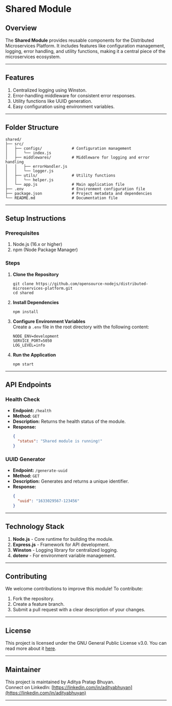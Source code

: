 

# Shared Module

## Overview
The **Shared Module** provides reusable components for the Distributed Microservices Platform. It includes features like configuration management, logging, error handling, and utility functions, making it a central piece of the microservices ecosystem.

---

## Features
1. Centralized logging using Winston.
2. Error-handling middleware for consistent error responses.
3. Utility functions like UUID generation.
4. Easy configuration using environment variables.

---

## Folder Structure
```
shared/
├── src/
│   ├── configs/             # Configuration management
│   │   └── index.js
│   ├── middlewares/         # Middleware for logging and error handling
│   │   ├── errorHandler.js
│   │   └── logger.js
│   ├── utils/               # Utility functions
│   │   └── helper.js
│   └── app.js               # Main application file
├── .env                     # Environment configuration file
├── package.json             # Project metadata and dependencies
└── README.md                # Documentation file
```

---

## Setup Instructions

### Prerequisites
1. Node.js (16.x or higher)
2. npm (Node Package Manager)

### Steps
1. **Clone the Repository**  
   ```
   git clone https://github.com/opensource-nodejs/distributed-microservices-platform.git
   cd shared
   ```

2. **Install Dependencies**  
   ```
   npm install
   ```

3. **Configure Environment Variables**  
   Create a `.env` file in the root directory with the following content:
   ```
   NODE_ENV=development
   SERVICE_PORT=5050
   LOG_LEVEL=info
   ```

4. **Run the Application**  
   ```
   npm start
   ```

---

## API Endpoints

### Health Check
- **Endpoint:** `/health`
- **Method:** `GET`
- **Description:** Returns the health status of the module.
- **Response:**
  ```json
  {
    "status": "Shared module is running!"
  }
  ```

### UUID Generator
- **Endpoint:** `/generate-uuid`
- **Method:** `GET`
- **Description:** Generates and returns a unique identifier.
- **Response:**
  ```json
  {
    "uuid": "1633029567-123456"
  }
  ```

---

## Technology Stack
1. **Node.js** - Core runtime for building the module.
2. **Express.js** - Framework for API development.
3. **Winston** - Logging library for centralized logging.
4. **dotenv** - For environment variable management.

---

## Contributing
We welcome contributions to improve this module! To contribute:
1. Fork the repository.
2. Create a feature branch.
3. Submit a pull request with a clear description of your changes.

---

## License
This project is licensed under the GNU General Public License v3.0. You can read more about it [here](https://www.gnu.org/licenses/gpl-3.0.html).

---

## Maintainer
This project is maintained by Aditya Pratap Bhuyan.  
Connect on LinkedIn: [https://linkedin.com/in/adityabhuyan](https://linkedin.com/in/adityabhuyan)

---
